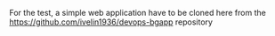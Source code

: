 For the test, a simple web application have to be cloned here from the https://github.com/ivelin1936/devops-bgapp repository 
